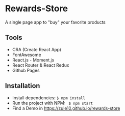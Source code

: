 # Rewards-Store
A single page app to "buy" your favorite products

## Tools
- CRA (Create React App)
- FontAwesome
- React.js - Moment.js
- React Router & React Redux
- Github Pages

## Installation
- Install dependencies:
  `$ npm install `
- Run the project with NPM:
 ` $ npm start`
- Find a Demo in https://zule10.github.io/rewards-store
